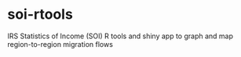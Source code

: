 # soi-rtools
IRS Statistics of Income (SOI) R tools and shiny app to graph and map region-to-region migration flows

